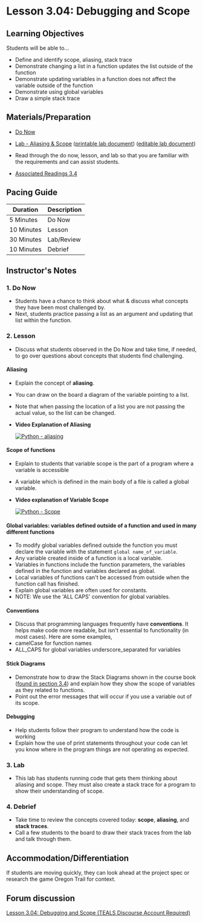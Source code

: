 # Lesson 3.04: Debugging and Scope

## Learning Objectives

Students will be able to...

* Define and identify scope, aliasing, stack trace
* Demonstrate changing a list in a function updates the list outside of the function
* Demonstrate updating variables in a function does not affect the variable outside of the function
* Demonstrate using global variables
* Draw a simple stack trace

## Materials/Preparation

* [Do Now]
* [Lab - Aliasing & Scope] ([printable lab document]) ([editable lab document])

* Read through the do now, lesson, and lab so that you are familiar with the requirements and can assist students.
* [Associated Readings 3.4](https://tealsk12.gitbook.io/intro-cs-2/readings#3-4)

## Pacing Guide

| **Duration**   | **Description** |
| ---------- | ----------- |
| 5 Minutes  | Do Now      |
| 10 Minutes | Lesson      |
| 30 Minutes | Lab/Review         |
| 10 Minutes | Debrief  |

## Instructor's Notes

### 1. Do Now

* Students have a chance to think about what & discuss what concepts they have been most challenged by.
* Next, students practice passing a list as an argument and updating that list within the function.

### 2. Lesson

* Discuss what students observed in the Do Now and take time, if needed, to go over questions about concepts that students find challenging.

#### Aliasing

* Explain the concept of **aliasing**.
* You can draw on the board a diagram of the variable pointing to a list.
* Note that when passing the location of a list you are not passing the actual value, so the list can be changed.
* **Video Explanation of Aliasing**

    [![Python - aliasing](https://img.youtube.com/vi/7m_cw30tyr0/0.jpg)](https://www.youtube.com/watch?v=7m_cw30tyr0)

#### Scope of functions

* Explain to students that variable scope is the part of a program where a variable is accessible
* A variable which is defined in the main body of a file is called a global variable.

* **Video explanation of Variable Scope**

   [![Python - Scope](https://img.youtube.com/vi/A054Ged9suI/0.jpg)](https://youtu.be/A054Ged9suI)

#### Global variables: variables defined outside of a function and used in many different functions

* To modify global variables defined outside the function you must declare the variable with the statement `global name_of_variable`.
* Any variable created inside of a function is a local variable.
* Variables in functions include the function parameters, the variables defined in the function and variables declared as global.
* Local variables of functions can't be accessed from outside when the function call has finished.
* Explain global variables are often used for constants.
* NOTE: We use the 'ALL CAPS' convention for global variables.

#### Conventions

* Discuss that programming languages frequently have **conventions**. It helps make code more readable, but isn't essential to functionality (in most cases). Here are some examples,
* camelCase for function names
* ALL_CAPS for global variables
 underscore_separated for variables

#### Stick Diagrams

* Demonstrate how to draw the Stack Diagrams shown in the course book ([found in section 3.4](https://tealsk12.gitbook.io/intro-cs-2/readings#stack-diagrams)) and explain how they show the scope of variables as they related to functions.
* Point out the error messages that will occur if you use a variable out of its scope.

#### Debugging

* Help students follow their program to understand how the code is working
* Explain how the use of print statements throughout your code can let you know where in the program things are not operating as expected.

### 3. Lab

* This lab has students running code that gets them thinking about aliasing and scope. They must also create a stack trace for a program to show their understanding of scope.

### 4. Debrief

* Take time to review the concepts covered today: **scope**, **aliasing**, and **stack traces**.
* Call a few students to the board to draw their stack traces from the lab and talk through them.

## Accommodation/Differentiation

If students are moving quickly, they can look ahead at the project spec or research the game Oregon Trail for context.

## Forum discussion

[Lesson 3.04: Debugging and Scope (TEALS Discourse Account Required)](https://forums.tealsk12.org/c/2nd-semester-unit-3-functions/lesson-3-04-debugging-and-scope)

[Do Now]:do_now.md
[Lab - Aliasing & Scope]:lab.md
[printable lab document]: https://github.com/TEALSK12/2nd-semester-introduction-to-computer-science/raw/master/units/3_unit/04_lesson/lab.pdf
[editable lab document]: https://github.com/TEALSK12/2nd-semester-introduction-to-computer-science/raw/master/units/3_unit/04_lesson/lab.docx
